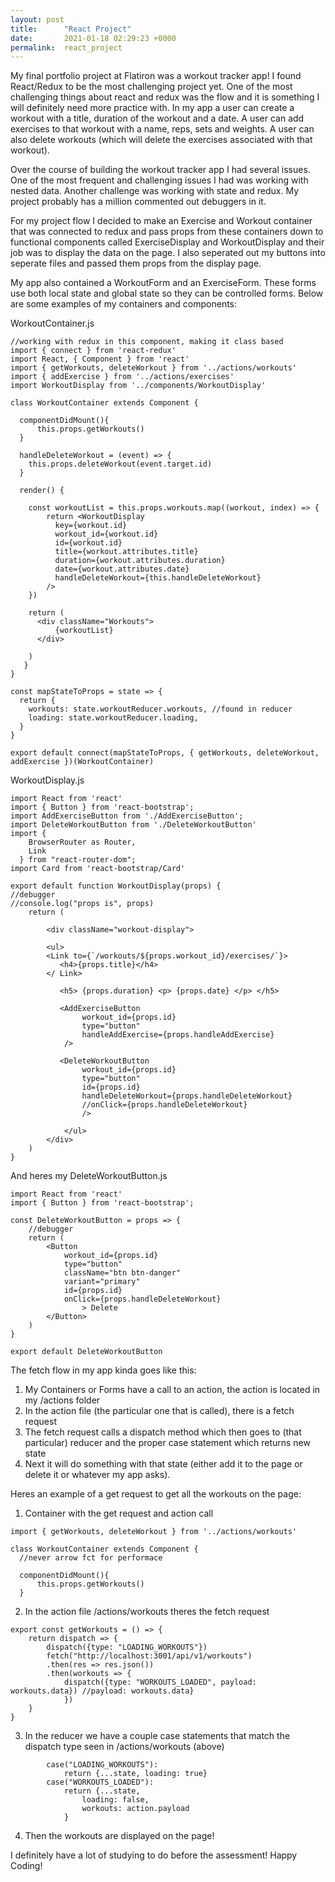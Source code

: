 ```yaml
---
layout: post
title:      "React Project"
date:       2021-01-18 02:29:23 +0000
permalink:  react_project
---
```



My final portfolio project at Flatiron was a workout tracker app! I found React/Redux to be the most challenging project yet. One of the most challenging things about react and redux was the flow and it is something I will definitely need more practice with. In my app a user can create a workout with a title, duration of the workout and a date. A user can add exercises to that workout with a name, reps, sets and weights. A user can also delete workouts (which will delete the exercises associated with that workout).

Over the course of building the workout tracker app I had several issues. One of the most frequent and challenging issues I had was working with nested data. Another challenge was working with state and redux. My project probably has a million commented out debuggers in it.

For my project flow I decided to make an Exercise and Workout container that was connected to redux and pass props from these containers down to functional components called ExerciseDisplay and WorkoutDisplay and their job was to display the data on the page. I also seperated out my buttons into seperate files and passed them props from the display page.

My app also contained a WorkoutForm and an ExerciseForm. These forms use both local state and global state so they can be controlled forms. Below are some examples of my containers and components:

WorkoutContainer.js
```
//working with redux in this component, making it class based
import { connect } from 'react-redux'
import React, { Component } from 'react'
import { getWorkouts, deleteWorkout } from '../actions/workouts'
import { addExercise } from '../actions/exercises'
import WorkoutDisplay from '../components/WorkoutDisplay'

class WorkoutContainer extends Component {

  componentDidMount(){
      this.props.getWorkouts()
  }

  handleDeleteWorkout = (event) => {
    this.props.deleteWorkout(event.target.id)
  }

  render() {
 
    const workoutList = this.props.workouts.map((workout, index) => {
        return <WorkoutDisplay 
          key={workout.id}
          workout_id={workout.id}
          id={workout.id}
          title={workout.attributes.title}
          duration={workout.attributes.duration}
          date={workout.attributes.date}
          handleDeleteWorkout={this.handleDeleteWorkout}
        />
    }) 

    return (
      <div className="Workouts">
          {workoutList}
      </div>
        
    )
   }
}

const mapStateToProps = state => {
  return {
    workouts: state.workoutReducer.workouts, //found in reducer
    loading: state.workoutReducer.loading,
  }
}

export default connect(mapStateToProps, { getWorkouts, deleteWorkout, addExercise })(WorkoutContainer) 
```


WorkoutDisplay.js
```
import React from 'react'
import { Button } from 'react-bootstrap';
import AddExerciseButton from './AddExerciseButton';
import DeleteWorkoutButton from './DeleteWorkoutButton'
import {
    BrowserRouter as Router,
    Link
  } from "react-router-dom";
import Card from 'react-bootstrap/Card'

export default function WorkoutDisplay(props) {
//debugger 
//console.log("props is", props)
    return ( 

        <div className="workout-display">
        
        <ul>
        <Link to={`/workouts/${props.workout_id}/exercises/`}>
           <h4>{props.title}</h4>
        </ Link>

           <h5> {props.duration} <p> {props.date} </p> </h5>
         
           <AddExerciseButton 
                workout_id={props.id}
                type="button"
                handleAddExercise={props.handleAddExercise}
            />
     
           <DeleteWorkoutButton 
                workout_id={props.id}
                type="button"
                id={props.id}
                handleDeleteWorkout={props.handleDeleteWorkout}
                //onClick={props.handleDeleteWorkout}
                />

            </ul>
        </div>
    )
}
```


And heres my DeleteWorkoutButton.js
```
import React from 'react'
import { Button } from 'react-bootstrap';

const DeleteWorkoutButton = props => {
    //debugger 
    return (
        <Button
            workout_id={props.id}
            type="button"
            className="btn btn-danger"
            variant="primary"
            id={props.id}
            onClick={props.handleDeleteWorkout}
                > Delete
        </Button>
    )
}

export default DeleteWorkoutButton
```

The fetch flow in my app kinda goes like this:
1. My Containers or Forms have a call to an action, the action is located in my /actions folder
2. In the action file (the particular one that is called), there is a fetch request
3. The fetch request calls a dispatch method which then goes to (that particular) reducer and the proper case statement which returns new state
4. Next it will do something with that state (either add it to the page or delete it or whatever my app asks).

Heres an example of a get request to get all the workouts on the page:

1. Container with the get request and action call
```
import { getWorkouts, deleteWorkout } from '../actions/workouts'

class WorkoutContainer extends Component {
  //never arrow fct for performace

  componentDidMount(){
      this.props.getWorkouts()
  }
```

2. In the action file /actions/workouts theres the fetch request
```
export const getWorkouts = () => { 
    return dispatch => {
        dispatch({type: "LOADING_WORKOUTS"})
        fetch("http://localhost:3001/api/v1/workouts")
        .then(res => res.json())
        .then(workouts => {
            dispatch({type: "WORKOUTS_LOADED", payload: workouts.data}) //payload: workouts.data}
            })    
    }
}
```
3. In the reducer we have a couple case statements that match the dispatch type seen in /actions/workouts (above)
```
        case("LOADING_WORKOUTS"): 
            return {...state, loading: true}
        case("WORKOUTS_LOADED"):
            return {...state, 
                loading: false,
                workouts: action.payload
            }
```
4. Then the workouts are displayed on the page!

I definitely have a lot of studying to do before the assessment! Happy Coding!






